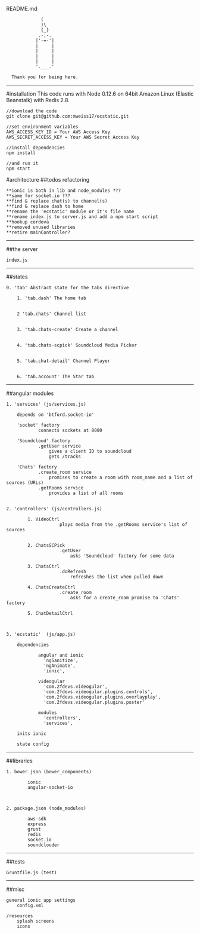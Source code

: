 README.md


		         (
		         )\
		         {_}
		        .-;-.
		       |'-=-'|
		       |     |
		       |     |
		       |     |
		       |     |
		       '.___.'

	  Thank you for being here.

---------------------

#installation
This code runs with Node 0.12.6 on 64bit Amazon Linux (Elastic Beanstalk) with Redis 2.8.

	//download the code
	git clone git@github.com:mweiss17/ecstatic.git
	
	//set environment variables
	AWS_ACCESS_KEY_ID = Your AWS Access Key
	AWS_SECRET_ACCESS_KEY = Your AWS Secret Access Key

	//install dependencies
	npm install

	//and run it
	npm start

#architecture
##todos
	refactoring

	**ionic is both in lib and node_modules ???
	**same for socket.io ???
	**find & replace chat(s) to channel(s)
	**find & replace dash to home
	**rename the 'ecstatic' module or it's file name
	**rename index.js to server.js and add a npm start script 
	**hookup cordova
	**removed unused libraries
	**retire mainController?



---------------------
##the server
	

	index.js


---------------------
##states

	0. 'tab' Abstract state for the tabs directive

		1. 'tab.dash' The home tab


		2 'tab.chats' Channel list


		3. 'tab.chats-create' Create a channel


		4. 'tab.chats-scpick' Soundcloud Media Picker


		5. 'tab.chat-detail' Channel Player


		6. 'tab.account' The Star tab



---------------------
##angular modules


	1. 'services' (js/services.js)
		
		depends on 'btford.socket-io'

		'socket' factory
				connects sockets at 8080

		'Soundcloud' factory
				.getUser service
					gives a client ID to soundcloud
					gets /tracks

		'Chats' factory
				.create_room service
					promises to create a room with room_name and a list of sources (URLs)
				.getRooms service
					provides a list of all rooms


	2. 'controllers' (js/controllers.js)

			1. VideoCtrl
						plays media from the .getRooms service's list of sources


			2. ChatsSCPick
						.getUser
							asks 'Soundcloud' factory for some data 

			3. ChatsCtrl
						.doRefresh
							refreshes the list when pulled down

			4. ChatsCreateCtrl
						.create_room
							asks for a create_room promise to 'Chats' factory

			5. ChatDetailCtrl



	3. 'ecstatic'  (js/app.js)

		dependencies

				angular and ionic
			      'ngSanitize',
			      'ngAnimate',
			      'ionic',

			    videogular
			      'com.2fdevs.videogular',
			      'com.2fdevs.videogular.plugins.controls',
			      'com.2fdevs.videogular.plugins.overlayplay',
			      'com.2fdevs.videogular.plugins.poster'

			    modules
			      'controllers', 
			      'services',

		inits ionic

		state config



---------------------
##libraries


	1. bower.json (bower_components)

			ionic
			angular-socket-io



	2. package.json (node_modules)

			aws-sdk
			express
			grunt
			redis
			socket.io
			soundclouder


---------------------
##tests


	Gruntfile.js (test)


---------------------
##misc


	general ionic app settings
		config.xml

	/resources
		splash screens
		icons


